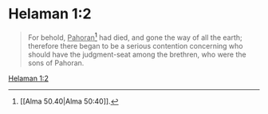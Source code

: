 # Helaman 1:2

> For behold, <u>Pahoran</u>[^a] had died, and gone the way of all the earth; therefore there began to be a serious contention concerning who should have the judgment-seat among the brethren, who were the sons of Pahoran.

[Helaman 1:2](https://www.churchofjesuschrist.org/study/scriptures/bofm/hel/1?lang=eng&id=p2#p2)


[^a]: [[Alma 50.40|Alma 50:40]].  
